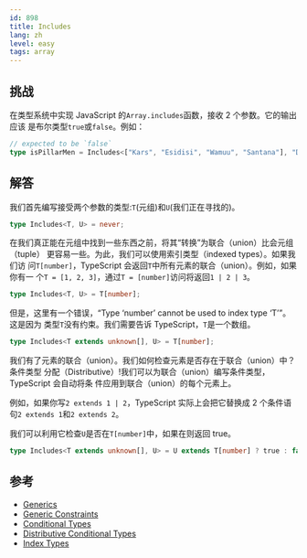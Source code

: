 ```yaml
---
id: 898
title: Includes
lang: zh
level: easy
tags: array
---
```


## 挑战

在类型系统中实现 JavaScript 的`Array.includes`函数，接收 2 个参数。它的输出应该
是布尔类型`true`或`false`。例如：

```typescript
// expected to be `false`
type isPillarMen = Includes<["Kars", "Esidisi", "Wamuu", "Santana"], "Dio">;
```

## 解答

我们首先编写接受两个参数的类型:`T`(元组)和`U`(我们正在寻找的)。

```typescript
type Includes<T, U> = never;
```

在我们真正能在元组中找到一些东西之前，将其“转换”为联合（union）比会元组（tuple）
更容易一些。为此，我们可以使用索引类型（indexed types）。如果我们访
问`T[number]`，TypeScript 会返回`T`中所有元素的联合（union）。例如，如果你有一
个`T = [1, 2, 3]`，通过`T = [number]`访问将返回`1 | 2 | 3`。

```typescript
type Includes<T, U> = T[number];
```

但是，这里有一个错误，“Type ‘number’ cannot be used to index type ‘T’”。这是因为
类型`T`没有约束。我们需要告诉 TypeScript，`T`是一个数组。

```typescript
type Includes<T extends unknown[], U> = T[number];
```

我们有了元素的联合（union）。我们如何检查元素是否存在于联合（union）中？条件类型
分配（Distributive）!我们可以为联合（union）编写条件类型，TypeScript 会自动将条
件应用到联合（union）的每个元素上。

例如，如果你写`2 extends 1 | 2`，TypeScript 实际上会把它替换成 2 个条件语
句`2 extends 1`和`2 extends 2`。

我们可以利用它检查`U`是否在`T[number]`中，如果在则返回 true。

```typescript
type Includes<T extends unknown[], U> = U extends T[number] ? true : false;
```

## 参考

- [Generics](https://www.typescriptlang.org/docs/handbook/2/generics.html)
- [Generic Constraints](https://www.typescriptlang.org/docs/handbook/2/generics.html#generic-constraints)
- [Conditional Types](https://www.typescriptlang.org/docs/handbook/2/conditional-types.html)
- [Distributive Conditional Types](https://www.typescriptlang.org/docs/handbook/2/conditional-types.html#distributive-conditional-types)
- [Index Types](https://www.typescriptlang.org/docs/handbook/2/indexed-access-types.html)
